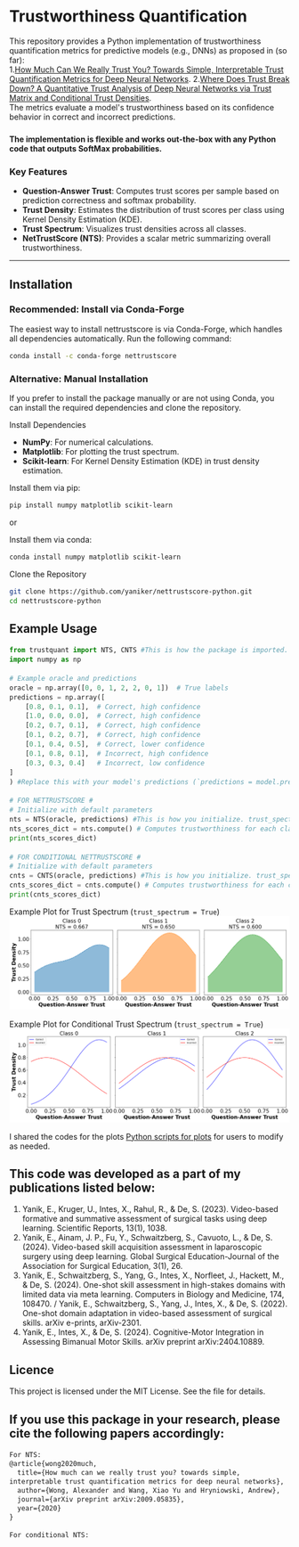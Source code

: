 # Trustworthiness Quantification

This repository provides a Python implementation of trustworthiness quantification metrics for predictive models (e.g., DNNs) as proposed in (so far):   
1.[How Much Can We Really Trust You? Towards Simple, Interpretable Trust Quantification Metrics for Deep Neural Networks](https://arxiv.org/pdf/2009.05835).
2.[Where Does Trust Break Down? A Quantitative Trust Analysis of Deep Neural Networks via Trust Matrix and Conditional Trust Densities](https://arxiv.org/pdf/2009.14701).  
The metrics evaluate a model's trustworthiness based on its confidence behavior in correct and incorrect predictions.  

###
**The implementation is flexible and works out-the-box with any Python code that outputs SoftMax probabilities.**
###

### Key Features
- **Question-Answer Trust**: Computes trust scores per sample based on prediction correctness and softmax probability.
- **Trust Density**: Estimates the distribution of trust scores per class using Kernel Density Estimation (KDE).
- **Trust Spectrum**: Visualizes trust densities across all classes.
- **NetTrustScore (NTS)**: Provides a scalar metric summarizing overall trustworthiness.

---

## Installation
### Recommended: Install via Conda-Forge
The easiest way to install nettrustscore is via Conda-Forge, which handles all dependencies automatically. Run the following command:
```bash
conda install -c conda-forge nettrustscore
```

### Alternative: Manual Installation
If you prefer to install the package manually or are not using Conda, you can install the required dependencies and clone the repository.

Install Dependencies
- **NumPy**: For numerical calculations.
- **Matplotlib**: For plotting the trust spectrum.
- **Scikit-learn**: For Kernel Density Estimation (KDE) in trust density estimation.

Install them via pip:

```bash
pip install numpy matplotlib scikit-learn
```

or

Install them via conda:

```bash
conda install numpy matplotlib scikit-learn
```

Clone the Repository
```bash
git clone https://github.com/yaniker/nettrustscore-python.git
cd nettrustscore-python
```

## Example Usage
```python
from trustquant import NTS, CNTS #This is how the package is imported.
import numpy as np

# Example oracle and predictions
oracle = np.array([0, 0, 1, 2, 2, 0, 1])  # True labels
predictions = np.array([
    [0.8, 0.1, 0.1],  # Correct, high confidence
    [1.0, 0.0, 0.0],  # Correct, high confidence
    [0.2, 0.7, 0.1],  # Correct, high confidence
    [0.1, 0.2, 0.7],  # Correct, high confidence
    [0.1, 0.4, 0.5],  # Correct, lower confidence
    [0.1, 0.8, 0.1],  # Incorrect, high confidence
    [0.3, 0.3, 0.4]   # Incorrect, low confidence
]
) #Replace this with your model's predictions (`predictions = model.predict()`)

# FOR NETTRUSTSCORE #
# Initialize with default parameters
nts = NTS(oracle, predictions) #This is how you initialize. trust_spectrum = True will save trust spectrum to the directory under "trust_spectrum.png"
nts_scores_dict = nts.compute() # Computes trustworthiness for each class and overall.
print(nts_scores_dict)

# FOR CONDITIONAL NETTRUSTSCORE #
# Initialize with default parameters
cnts = CNTS(oracle, predictions) #This is how you initialize. trust_spectrum = True will save trust spectrum to the directory under "trust_spectrum.png" and "conditional_trust_densities.png"
cnts_scores_dict = cnts.compute() # Computes trustworthiness for each class and overall.
print(cnts_scores_dict)
```

Example Plot for Trust Spectrum (`trust_spectrum = True`)
![Alt text](./assets/trust_spectrum.png)

Example Plot for Conditional Trust Spectrum (`trust_spectrum = True`)
![Alt text](./assets/conditional_trust_densities.png)

I shared the codes for the plots [Python scripts for plots](./assets/plots.py) for users to modify as needed.

## This code was developed as a part of my publications listed below:  
1. Yanik, E., Kruger, U., Intes, X., Rahul, R., & De, S. (2023). Video-based formative and summative assessment of surgical tasks using deep learning. Scientific Reports, 13(1), 1038.
2. Yanik, E., Ainam, J. P., Fu, Y., Schwaitzberg, S., Cavuoto, L., & De, S. (2024). Video-based skill acquisition assessment in laparoscopic surgery using deep learning. Global Surgical Education-Journal of the Association for Surgical Education, 3(1), 26.
3. Yanik, E., Schwaitzberg, S., Yang, G., Intes, X., Norfleet, J., Hackett, M., & De, S. (2024). One-shot skill assessment in high-stakes domains with limited data via meta learning. Computers in Biology and Medicine, 174, 108470. / Yanik, E., Schwaitzberg, S., Yang, J., Intes, X., & De, S. (2022). One-shot domain adaptation in video-based assessment of surgical skills. arXiv e-prints, arXiv-2301.
4. Yanik, E., Intes, X., & De, S. (2024). Cognitive-Motor Integration in Assessing Bimanual Motor Skills. arXiv preprint arXiv:2404.10889.

## Licence
This project is licensed under the MIT License. See the  file for details.

## If you use this package in your research, please cite the following papers accordingly:

```
For NTS:
@article{wong2020much,
  title={How much can we really trust you? towards simple, interpretable trust quantification metrics for deep neural networks},
  author={Wong, Alexander and Wang, Xiao Yu and Hryniowski, Andrew},
  journal={arXiv preprint arXiv:2009.05835},
  year={2020}
}

For conditional NTS:

```
